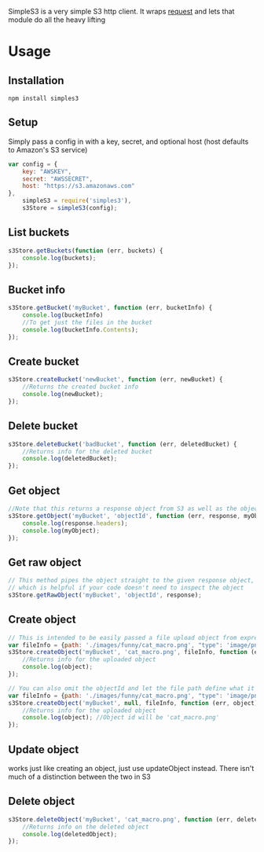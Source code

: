 SimpleS3 is a very simple S3 http client. It wraps [request](https://github.com/mikeal/request) and lets that module do all the heavy lifting

Usage
=====

Installation
------------

```
npm install simples3
```

Setup
-------

Simply pass a config in with a key, secret, and optional host (host defaults to Amazon's S3 service)

```javascript
var config = {
    key: "AWSKEY",
    secret: "AWSSECRET",
    host: "https://s3.amazonaws.com"
},
    simpleS3 = require('simples3'),
    s3Store = simpleS3(config);
```


List buckets
------------

```javascript
s3Store.getBuckets(function (err, buckets) {
    console.log(buckets);
});
```

Bucket info
-----------

```javascript
s3Store.getBucket('myBucket', function (err, bucketInfo) {
    console.log(bucketInfo)
    //To get just the files in the bucket
    console.log(bucketInfo.Contents);
});
```

Create bucket
-------------

```javascript
s3Store.createBucket('newBucket', function (err, newBucket) {
    //Returns the created bucket info
    console.log(newBucket);
});
```

Delete bucket
-------------

```javascript
s3Store.deleteBucket('badBucket', function (err, deletedBucket) {
    //Returns info for the deleted bucket
    console.log(deletedBucket);
});
```

Get object
----------

```javascript
//Note that this returns a response object from S3 as well as the object
s3Store.getObject('myBucket', 'objectId', function (err, response, myObject) {
    console.log(response.headers);
    console.log(myObject);
});
```

Get raw object
--------------

```javascript
// This method pipes the object straight to the given response object,
// which is helpful if your code doesn't need to inspect the object
s3Store.getRawObject('myBucket', 'objectId', response);
```

Create object
-------------

```javascript
// This is intended to be easily passed a file upload object from express
var fileInfo = {path: './images/funny/cat_macro.png', "type": 'image/png'}
s3Store.createObject('myBucket', 'cat_macro.png', fileInfo, function (err, object) {
    //Returns info for the uploaded object
    console.log(object);
});

// You can also omit the objectId and let the file path define what it will be
var fileInfo = {path: './images/funny/cat_macro.png', "type": 'image/png'}
s3Store.createObject('myBucket', null, fileInfo, function (err, object) {
    //Returns info for the uploaded object
    console.log(object); //Object id will be 'cat_macro.png'
});

```

Update object
-------------
works just like creating an object, just use updateObject instead.
There isn't much of a distinction between the two in S3

Delete object
-------------

```javascript
s3Store.deleteObject('myBucket', 'cat_macro.png', function (err, deletedObject) {
    //Returns info on the deleted object
    console.log(deletedObject);
});
```
